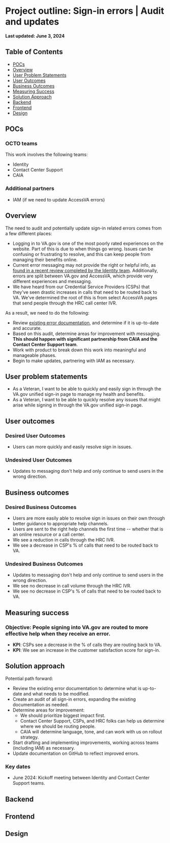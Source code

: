 # Project outline: Sign-in errors | Audit and updates

**Last updated: June 3, 2024**

## Table of Contents

- [POCs](#pocs)
- [Overview](#overview)
- [User Problem Statements](#user-problem-statements)
- [User Outcomes](#user-outcomes)
- [Business Outcomes](#business-outcomes)
- [Measuring Success](#measuring-success)
- [Solution Approach](#solution-approach)
- [Backend](#backend)
- [Frontend](#frontend)
- [Design](#design)

## POCs

### OCTO teams

This work involves the following teams:

- Identity
- Contact Center Support
- CAIA

### Additional partners

- IAM (if we need to update AccessVA errors)

## Overview

The need to audit and potentially update sign-in related errors comes from a few different places:

- Logging in to VA.gov is one of the most poorly rated experiences on the website. Part of this is due to when things go wrong. Issues can be confusing or frustrating to resolve, and this can keep people from managing their benefits online.
- Current error messaging may not provide the right or helpful info, as [found in a recent review completed by the Identity team](https://github.com/department-of-veterans-affairs/va.gov-team/blob/master/products/identity/Research/2024-04%20FE%20Sign%20in%20Flows/Front%20end%20sign%20in%20flow%20-%20discovery%20research.md#1-error-messaging). Additionally, errors are split between VA.gov and AccessVA, which provide very different experiences and messaging.
- We have heard from our Credential Service Providers (CSPs) that they've seen drastic increases in calls that need to be routed back to VA. We've determined the root of this is from select AccessVA pages that send people through the HRC call center IVR.

As a result, we need to do the following:

- Review [existing error documentation](https://github.com/department-of-veterans-affairs/va.gov-team/tree/master/products/identity/login/error-messages#readme), and determine if it is up-to-date and accurate.
- Based on this audit, determine areas for improvement with messaging. **This should happen with significant partnership from CAIA and the Contact Center Support team**.
- Work with product to break down this work into meaningful and manageable phases.
- Begin to make updates, partnering with IAM as necessary.

## User problem statements

- As a Veteran, I want to be able to quickly and easily sign in through the VA.gov unified sign-in page to manage my health and benefits.
- As a Veteran, I want to be able to quickly resolve any issues that might arise while signing in through the VA.gov unified sign-in page.

## User outcomes

### Desired User Outcomes

- Users can more quickly and easily resolve sign in issues.

### Undesired User Outcomes

- Updates to messaging don't help and only continue to send users in the wrong direction.

## Business outcomes

### Desired Business Outcomes

- Users are more easily able to resolve sign in issues on their own through better guidance to appropriate help channels.
- Users are sent to the right help channels the first time -- whether that is an online resource or a call center.
- We see a reduction in calls through the HRC IVR.
- We see a decrease in CSP's % of calls that need to be routed back to VA.

### Undesired Business Outcomes

- Updates to messaging don't help and only continue to send users in the wrong direction.
- We see no decrease in call volume through the HRC IVR.
- We see no decrease in CSP's % of calls that need to be routed back to VA.

## Measuring success

### Objective: People signing into VA.gov are routed to more effective help when they receive an error.

- **KPI**: CSPs see a decrease in the % of calls they are routing back to VA.
- **KPI**: We see an increase in the customer satisfaction score for sign-in.

## Solution approach

Potential path forward:

- Review the existing error documentation to determine what is up-to-date and what needs to be modified.
- Create an audit of all sign-in errors, expanding the existing documentation as needed.
- Determine areas for improvement:
  - We should prioritize biggest impact first.
  - Contact Center Support, CSPs, and HRC folks can help us determine where we should be routing people.
  - CAIA will determine language, tone, and can work with us on rollout strategy.
 - Start drafting and implementing improvements, working across teams (including IAM) as necessary.
 - Update documentation on GitHub to reflect improved errors.

### Key dates

- June 2024: Kickoff meeting between Identity and Contact Center Support teams.

## Backend
## Frontend
## Design
